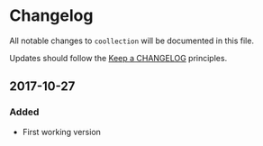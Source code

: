 # Changelog

All notable changes to `coollection` will be documented in this file.

Updates should follow the [Keep a CHANGELOG](http://keepachangelog.com/) principles.

## 2017-10-27

### Added
- First working version
